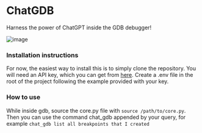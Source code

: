 # ChatGDB
Harness the power of ChatGPT inside the GDB debugger!

![image](https://user-images.githubusercontent.com/55164602/229017153-1e453254-f78b-496e-bba4-57fc9863fa9f.png)


### Installation instructions
For now, the easiest way to install this is to simply clone the repository. You will need an API key, which you can get from [here](https://chatgpt.en.obiscr.com/blog/posts/2023/How-to-get-api-key/).
Create a .env file in the root of the project following the example provided with your key.

### How to use
While inside gdb, source the core.py file with ```source /path/to/core.py```. Then you can use the command chat_gdb appended by your query, for example ```chat_gdb list all breakpoints that I created```
